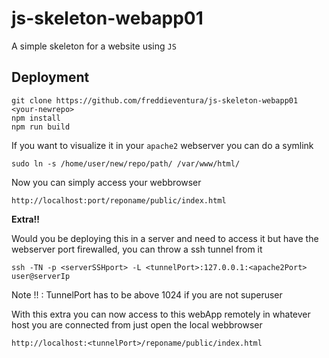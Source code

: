 # js-skeleton-webapp01

A simple skeleton for a website using `JS`

## Deployment

```
git clone https://github.com/freddieventura/js-skeleton-webapp01 <your-newrepo>
npm install
npm run build
```

If you want to visualize it in your `apache2` webserver you can do a symlink

```
sudo ln -s /home/user/new/repo/path/ /var/www/html/
```

Now you can simply access your webbrowser

```
http://localhost:port/reponame/public/index.html
```

**Extra!!**

Would you be deploying this in a server and need to access it but have the webserver port firewalled, you can throw a ssh tunnel from it

```
ssh -TN -p <serverSSHport> -L <tunnelPort>:127.0.0.1:<apache2Port> user@serverIp
```
Note !! : TunnelPort has to be above 1024 if you are not superuser


With this extra you can now access to this webApp remotely in whatever host you are connected from just open the local webbrowser

```
http://localhost:<tunnelPort>/reponame/public/index.html
```
